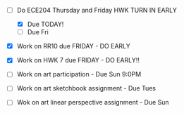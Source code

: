 - [ ] Do ECE204 Thursday and Friday HWK TURN IN EARLY
	- [x] Due TODAY!
	- [ ] Due Fri
- [x] Work on RR10 due FRIDAY - DO EARLY
- [x] Work on HWK 7 due FRIDAY - DO EARLY!!
- [ ] Work on art participation - Due Sun 9:0PM
- [ ] Work on art sketchbook assignment - Due Tues
- [ ] Wok on art linear perspective assignment - Due Sun

